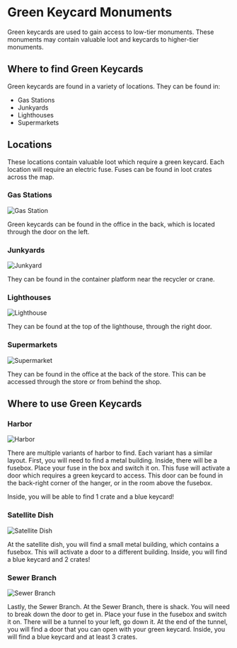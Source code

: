 # Green Keycard Monuments

Green keycards are used to gain access to low-tier monuments. These monuments may contain valuable loot and keycards to higher-tier monuments.

## Where to find Green Keycards

Green keycards are found in a variety of locations. They can be found in:
- Gas Stations
- Junkyards
- Lighthouses
- Supermarkets

## Locations

These locations contain valuable loot which require a green keycard. Each location will require an electric fuse. Fuses can be found in loot crates across the map.

### Gas Stations
![Gas Station](https://articles.rustyoperations.net/forums/monument-puzzle-tutorial/green-monument-gas-station.jpg)

Green keycards can be found in the office in the back, which is located through the door on the left.

### Junkyards
![Junkyard](https://articles.rustyoperations.net/forums/monument-puzzle-tutorial/green-monument-junkyard.jpg)

They can be found in the container platform near the recycler or crane.

### Lighthouses
![Lighthouse](https://articles.rustyoperations.net/forums/monument-puzzle-tutorial/green-monument-lighthouse.jpg)

They can be found at the top of the lighthouse, through the right door.

### Supermarkets
![Supermarket](https://articles.rustyoperations.net/forums/monument-puzzle-tutorial/green-monument-supermarket.jpg)

They can be found in the office at the back of the store. This can be accessed through the store or from behind the shop.

## Where to use Green Keycards

### Harbor
![Harbor](https://articles.rustyoperations.net/forums/monument-puzzle-tutorial/green-monument-harbor.jpg)

There are multiple variants of harbor to find. Each variant has a similar layout. First, you will need to find a metal building. Inside, there will be a fusebox. Place your fuse in the box and switch it on. This fuse will activate a door which requires a green keycard to access. This door can be found in the back-right corner of the hanger, or in the room above the fusebox.

Inside, you will be able to find 1 crate and a blue keycard!

### Satellite Dish
![Satellite Dish](https://articles.rustyoperations.net/forums/monument-puzzle-tutorial/green-monument-satellite-dish.jpg)

At the satellite dish, you will find a small metal building, which contains a fusebox. This will activate a door to a different building. Inside, you will find a blue keycard and 2 crates! 

### Sewer Branch
![Sewer Branch](https://articles.rustyoperations.net/forums/monument-puzzle-tutorial/green-monument-sewer.jpg)

Lastly, the Sewer Branch. At the Sewer Branch, there is shack. You will need to break down the door to get in. Place your fuse in the fusebox and switch it on. There will be a tunnel to your left, go down it. At the end of the tunnel, you will find a door that you can open with your green keycard. Inside, you will find a blue keycard and at least 3 crates.